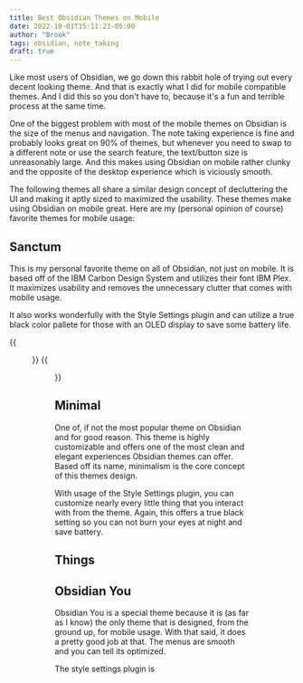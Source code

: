 ```yaml
---
title: Best Obsidian Themes on Mobile
date: 2022-10-01T15:11:23-05:00
author: "Brook"
tags: obsidian, note_taking
draft: true
---
```


Like most users of Obsidian, we go down this rabbit hole of trying out every decent looking theme. And that is exactly what I did for mobile compatible themes. And I did this so you don't have to, because it's a fun and terrible process at the same time. 

One of the biggest problem with most of the mobile themes on Obsidian is the size of the menus and navigation. The note taking experience is fine and probably looks great on 90% of themes, but whenever you need to swap to a different note or use the search feature, the text/button size is unreasonably large. And this makes using Obsidian on mobile rather clunky and the opposite of the desktop experience which is viciously smooth. 

The following themes all share a similar design concept of decluttering the UI and making it aptly sized to maximized the usability. These themes make using Obsidian on mobile great.  Here are my (personal opinion of course) favorite themes for mobile usage: 

## Sanctum 
This is my personal favorite theme on all of Obsidian, not just on mobile. It is based off of the IBM Carbon Design System and utilizes their font IBM Plex. It maximizes usability and removes the unnecessary clutter that comes with mobile usage.

It also works wonderfully with the Style Settings plugin and can utilize a true black color pallete for those with an OLED display to save some battery life. 

{{<figure src="/posts/Best-Obsidian-Themes-on-Mobile/img/Sanctum_20221001-144322_Obsidian.jpg" caption="Sanctum True Black Note">}}
{{<figure src="/posts/Best-Obsidian-Themes-on-Mobile/img/Sanctum_20221001-144426_Obsidian.jpg" caption="Sanctum Light Mode Note">}}

## Minimal
One of, if not the most popular theme on Obsidian and for good reason. This theme is highly customizable and offers one of the most clean and elegant experiences Obsidian themes can offer. Based off its name, minimalism is the core concept of this themes design. 

With usage of the Style Settings plugin, you can customize nearly every little thing that you interact with from the theme. Again, this offers a true black setting so you can not burn your eyes at night and save battery. 


## Things

## Obsidian You 
Obsidian You is a special theme because it is (as far as I know) the only theme that is designed, from the ground up, for mobile usage. With that said, it does a pretty good job at that. The menus are smooth and you can tell its optimized. 

The style settings plugin is 

